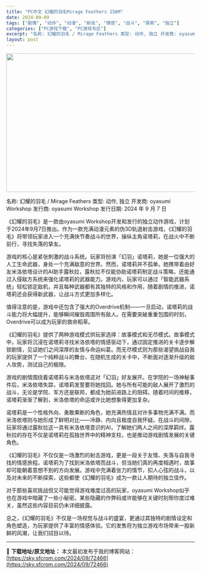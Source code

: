 ```yaml
---
title: "PC中文 幻耀的羽毛Mirage Feathers 156M"
date: 2024-09-09
tags: ["剧情", "动作", "动漫", "射击", "情感", "战斗", "探索", "独立"]
categories: ["PC游戏下载", "PC游戏专区"]
excerpt: "名称: 幻耀的羽毛 / Mirage Feathers 类型: 动作, 独立 开发商: oyasumi Workshop 发行商: oyasumi Workshop 发行日期: 2024 年 9 月 7 日 《幻耀的羽毛》是一款由oyasumi Workshop开发和发行的独立动作游戏，计划于202&hellip;"
layout: post
---
```


<img class="aligncenter size-full wp-image-72467" src="https://sky.sfcrom.com/wp-content/uploads/2024/09/2024090901375446.webp" alt="" width="660" height="370" />

名称: 幻耀的羽毛 / Mirage Feathers
类型: 动作, 独立
开发商: oyasumi Workshop
发行商: oyasumi Workshop
发行日期: 2024 年 9 月 7 日

《幻耀的羽毛》是一款由oyasumi Workshop开发和发行的独立动作游戏，计划于2024年9月7日推出。作为一款充满动漫元素的伪3D轨道射击游戏，《幻耀的羽毛》将带领玩家进入一个充满快节奏战斗的世界，操纵主角诺塔莉，在战火中不断前行，寻找失落的挚友。

游戏的核心是紧张刺激的战斗系统。玩家将扮演「幻羽」诺塔莉，她是一位强大的人工生命武器，身处一个充满敌意的世界。然而，诺塔莉并不孤单。她携带着由好友米洛依塔设计的AI助手露秋拉，露秋拉不仅能协助诺塔莉制定战斗策略，还能通过入侵敌方系统来强化诺塔莉的武器能力。游戏内，玩家可以通过「智能武器系统」轻松锁定敌机，并且每种武器都有其独特的风格和作用，随着剧情的推进，诺塔莉还会获得新武器，让战斗方式更加多样化。

值得注意的是，游戏中还包含了强大的Overdrive机制——一旦启动，诺塔莉的战斗能力将大幅提升，能够瞬间摧毁周围所有敌人。在需要突破重重包围的时刻，Overdrive可以成为玩家的救命稻草。

《幻耀的羽毛》提供了两种游戏模式供玩家选择：故事模式和无尽模式。故事模式中，玩家将沉浸在诺塔莉寻找米洛依塔的情感驱动下，通过固定推进的关卡逐步解锁剧情，见证她们之间深厚的友情与命运纠葛。而无尽模式则为那些渴望挑战自我的玩家提供了一个纯粹战斗的舞台，在随机生成的关卡中，不断面对逐渐升级的敌人攻势，测试自己的极限。

游戏的剧情围绕着诺塔莉与米洛依塔这对「幻羽」好友展开。在学院的一场神秘事件后，米洛依塔失踪，诺塔莉发誓要将她找回。她与所有可能的敌人展开了激烈的战斗，无论是学院、军方还是联邦，都成为她前进路上的阻碍。随着时间的推移，诺塔莉渐渐了解到，米洛依塔的命运或许比她想象得更加复杂。

诺塔莉是一个性格外向、勇敢果断的角色，她充满热情且对许多事物充满不满。而米洛依塔则与她形成了鲜明对比——冷静、内向且极度自我怀疑。在战斗的间隙，玩家将通过露秋拉这一具有米洛依塔意识的AI，了解她们两人之间的深厚羁绊。露秋拉的存在不仅是诺塔莉在孤独世界中的精神支柱，也是推动游戏剧情发展的关键角色。

《幻耀的羽毛》不仅仅是一场激烈的射击游戏，更是一段关于友情、失落与自我寻找的情感旅程。诺塔莉为了找到米洛依塔而战斗，但当她们真的再度相遇时，故事却可能朝着意想不到的方向发展。游戏中充满着张力的情节，扣人心弦的战斗，以及对未来的不断探索，这些都使《幻耀的羽毛》成为一款让人期待的独立佳作。

对于那些喜欢挑战但又可能觉得游戏难度过高的玩家，oyasumi Workshop似乎也在游戏中暗藏了一些小秘密。某些隐藏的作弊码或许能够在关键时刻帮你度过难关，虽然这些内容目前仍未详细披露。

总之，《幻耀的羽毛》不仅是一场视觉与战斗的盛宴，更通过其独特的剧情设定和角色塑造，为玩家提供了丰富的情感体验。它的发售将为独立游戏市场带来一股新鲜的风潮，让我们拭目以待。

---
📖 **下载地址/原文地址：** 本文最初发布于我的博客网站：[https://sky.sfcrom.com/2024/09/72466](https://sky.sfcrom.com/2024/09/72466)
